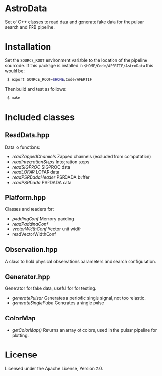 # AstroData

Set of C++ classes to read data and generate fake data for the pulsar search and FRB pipeline.

# Installation

Set the `SOURCE_ROOT` environment variable to the location of the pipeline sourcode.
If this package is installed in `$HOME/Code/APERTIF/AstroData` this would be:

```bash
 $ export SOURCE_ROOT=$HOME/Code/APERTIF
```

Then build and test as follows:

```bash
 $ make
```

# Included classes

## ReadData.hpp

Data io functions:
 
 * *readZappedChannels* Zapped channels (excluded from computation)
 * *readIntegrationSteps* Integration steps
 * *readSIGPROC* SIGPROC data
 * *readLOFAR* LOFAR data
 * *readPSRDadaHeader* PSRDADA buffer
 * *readPSRDada* PSRDADA data

## Platform.hpp

Classes and readers for:

 * *paddingConf* Memory padding
 * *readPaddingConf* 
 * *vectorWidthConf* Vector unit width
 * readVectorWidthConf

## Observation.hpp

A class to hold physical observations parameters and search configuration.

## Generator.hpp

Generator for fake data, useful for for testing.

 * *generatePulsar* Generates a periodic single signal, not too relastic.
 * *generateSinglePulse* Generates a single pulse

## ColorMap

 * *getColorMap()* Returns an array of colors, used in the pulsar pipeline for plotting.

# License

Licensed under the Apache License, Version 2.0.
